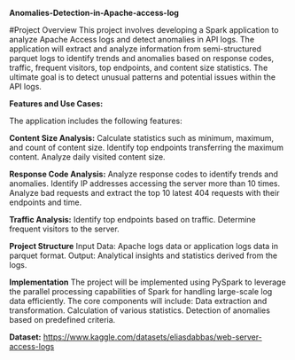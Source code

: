 **Anomalies-Detection-in-Apache-access-log**

#Project Overview
This project involves developing a Spark application to analyze Apache Access logs and detect anomalies in API logs. The application will extract and analyze information from semi-structured parquet logs to identify trends and anomalies based on response codes, traffic, frequent visitors, top endpoints, and content size statistics. The ultimate goal is to detect unusual patterns and potential issues within the API logs.

**Features and Use Cases:**

The application includes the following features:

**Content Size Analysis:**
Calculate statistics such as minimum, maximum, and count of content size.
Identify top endpoints transferring the maximum content.
Analyze daily visited content size.

**Response Code Analysis:**
Analyze response codes to identify trends and anomalies.
Identify IP addresses accessing the server more than 10 times.
Analyze bad requests and extract the top 10 latest 404 requests with their endpoints and time.

**Traffic Analysis:**
Identify top endpoints based on traffic.
Determine frequent visitors to the server.

**Project Structure**
Input Data: Apache logs data or application logs data in parquet format.
Output: Analytical insights and statistics derived from the logs.

**Implementation**
The project will be implemented using PySpark to leverage the parallel processing capabilities of Spark for handling large-scale log data efficiently. The core components will include:
Data extraction and transformation.
Calculation of various statistics.
Detection of anomalies based on predefined criteria.


**Dataset:**
https://www.kaggle.com/datasets/eliasdabbas/web-server-access-logs
